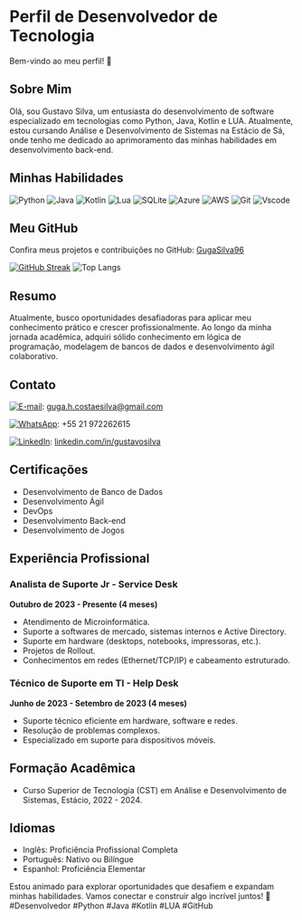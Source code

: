 # Perfil de Desenvolvedor de Tecnologia

Bem-vindo ao meu perfil! 👋

## Sobre Mim
Olá, sou Gustavo Silva, um entusiasta do desenvolvimento de software especializado em tecnologias como Python, Java, Kotlin e LUA. Atualmente, estou cursando Análise e Desenvolvimento de Sistemas na Estácio de Sá, onde tenho me dedicado ao aprimoramento das minhas habilidades em desenvolvimento back-end.

## Minhas Habilidades
![Python](https://img.shields.io/badge/python-3670A0?style=for-the-badge&logo=python&logoColor=ffdd54) ![Java](https://img.shields.io/badge/java-%23ED8B00.svg?style=for-the-badge&logo=openjdk&logoColor=white) ![Kotlin](https://img.shields.io/badge/Kotlin-0095D5?&style=for-the-badge&logo=kotlin&logoColor=white) 	![Lua](https://img.shields.io/badge/Lua-2C2D72?style=for-the-badge&logo=lua&logoColor=white) ![SQLite](https://img.shields.io/badge/SQLite-000?style=for-the-badge&logo=sqlite&logoColor=07405E) ![Azure](https://img.shields.io/badge/Azure-blue?style=for-the-badge&logo=microsoft%20azure&logoColor=blue&labelColor=FFFFFF&link=https%3A%2F%2Fimages.app.goo.gl%2FK7PN1jYJd57x4q7A8) ![AWS](https://img.shields.io/badge/AWS-000.svg?style=for-the-badge&logo=amazon-aws&logoColor=white) ![Git](https://img.shields.io/badge/GIT-E44C30?style=for-the-badge&logo=git&logoColor=white) ![Vscode](https://img.shields.io/badge/Vscode-007ACC?style=for-the-badge&logo=visual-studio-code&logoColor=white)

## Meu GitHub
Confira meus projetos e contribuições no GitHub: [GugaSilva96](https://github.com/GugaSilva96)


[![GitHub Streak](https://streak-stats.demolab.com/?user=GugaSilva96&theme=bear&background=000&border=30A3DC&dates=FFF)](https://git.io/streak-stats)  ![Top Langs](https://github-readme-stats-git-masterrstaa-rickstaa.vercel.app/api/top-langs/?username=GugaSilva96&layout=compact&bg_color=000&border_color=30A3DC&title_color=E94D5F&text_color=FFF)   


## Resumo
Atualmente, busco oportunidades desafiadoras para aplicar meu conhecimento prático e crescer profissionalmente. Ao longo da minha jornada acadêmica, adquiri sólido conhecimento em lógica de programação, modelagem de bancos de dados e desenvolvimento ágil colaborativo.

## Contato
[![E-mail](https://img.shields.io/badge/-Email-000?style=for-the-badge&logo=microsoft-outlook&logoColor=007BFF)](mailto:SEUEMAIL): 
 guga.h.costaesilva@gmail.com  
   
[![WhatsApp](https://img.shields.io/badge/WhatsApp-25D366?style=for-the-badge&logo=whatsapp&logoColor=white)](https://wa.me/DDI+DDD+SEU_NUMERO_WHATSAPP):
 +55 21 972262615  
   
[![LinkedIn](https://img.shields.io/badge/LinkedIn-0077B5?style=for-the-badge&logo=linkedin&logoColor=white)](https://www.linkedin.com/in/SEUUSERNAME/): 
 [linkedin.com/in/gustavosilva](https://linkedin.com/in/gustavosilva)  
   

## Certificações
- Desenvolvimento de Banco de Dados
- Desenvolvimento Ágil
- DevOps
- Desenvolvimento Back-end
- Desenvolvimento de Jogos

## Experiência Profissional

### Analista de Suporte Jr - Service Desk
**Outubro de 2023 - Presente (4 meses)**
- Atendimento de Microinformática.
- Suporte a softwares de mercado, sistemas internos e Active Directory.
- Suporte em hardware (desktops, notebooks, impressoras, etc.).
- Projetos de Rollout.
- Conhecimentos em redes (Ethernet/TCP/IP) e cabeamento estruturado.

### Técnico de Suporte em TI - Help Desk
**Junho de 2023 - Setembro de 2023 (4 meses)**
- Suporte técnico eficiente em hardware, software e redes.
- Resolução de problemas complexos.
- Especializado em suporte para dispositivos móveis.

## Formação Acadêmica
- Curso Superior de Tecnologia (CST) em Análise e Desenvolvimento de Sistemas, Estácio, 2022 - 2024.

## Idiomas
- Inglês: Proficiência Profissional Completa
- Português: Nativo ou Bilíngue
- Espanhol: Proficiência Elementar

Estou animado para explorar oportunidades que desafiem e expandam minhas habilidades. Vamos conectar e construir algo incrível juntos! 🚀 #Desenvolvedor #Python #Java #Kotlin #LUA #GitHub
